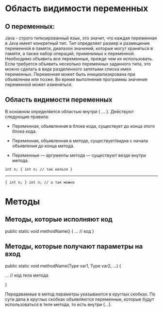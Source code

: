 # Область видимости переменных

## О переменных:
Java - строго типизированный язык, это значит, что каждая переменная в Java имеет конкретный тип. 
Тип определяет размер и размещение переменной в памяти, диапазон значений, которые могут храниться в памяти, 
а также набор операций, применимых к переменной.
Необходимо объявить все переменные, прежде чем их использовать.
Если требуется объявить несколько переменных заданного типа, это можно сделать в виде разделенного запятыми 
списка имен переменных.
Переменная может быть инициализирована при объявлении или позже.
Во время выполнения программы значение переменной может изменяться.

## Область видимости переменных

В основном определяется областью внутри { ... }.
Действуют следующие правила:

* Переменная, объявленная в блоке кода, существует до конца этого блока кода.

* Переменная, объявленная в методе, существует/видна с начала объявления до конца метода.

* Переменные — аргументы метода — существуют везде внутри метода.

`int n;
{
    int n; // так нельзя
}`
_________________

`{
    int n;
}
int n; // а так можно`

# Методы 

## Методы, которые исполняют код 

public static void methodName() {
... // код
}   

## Методы, которые получают параметры на вход

public static void methodName(Type var1, Type var2, ...) {

... // код тела метода

} 

Передаваемые в метод параметры указываются в круглых скобках. По сути дела в круглых скобках объявляются 
переменные, которые будут использоваться в теле метода, то есть внутри {...}. 





